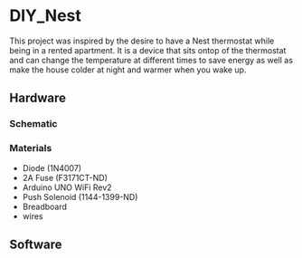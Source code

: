 # DIY_Nest
This project was inspired by the desire to have a Nest thermostat while being in a rented apartment. It is a device that sits ontop of the thermostat and can change the temperature at different times to save energy as well as make the house colder at night and warmer when you wake up.

## Hardware
### Schematic


### Materials
- Diode (1N4007)
- 2A Fuse (F3171CT-ND)
- Arduino UNO WiFi Rev2
- Push Solenoid (1144-1399-ND)
- Breadboard
- wires

## Software
